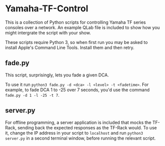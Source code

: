 # Yamaha-TF-Control

This is a collection of Python scripts for controlling Yamaha TF series consoles over a network.  An example QLab file is included to show how you might intergrate the script with your show.

These scripts require Python 3, so when first run you may be asked to install Apple's Command Line Tools.  Install them and then retry.

## fade.py
This script, surprisingly, lets you fade a given DCA.

To use it run `python3 fade.py -d <dca> -l <level> -t <fadetime>`.  For example, to fade DCA 1 to -25 over 7 seconds, you'd use the command `fade.py -d 1 -l -25 -t 7`.

## server.py
For offline programming, a server application is included that mocks the TF-Rack, sending back the expected responses as the TF-Rack would.  To use it, change the IP address in your script to `localhost` and run `python3 server.py` in a second terminal window, before running the relevant script. 

